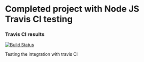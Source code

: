 # Completed project with Node JS Travis CI testing
### Travis CI results
[![Build Status](https://travis-ci.com/GodaProjects/ci-testing-nodejs.svg?branch=master)](https://travis-ci.com/GodaProjects/ci-testing-nodejs)

Testing the integration with travis CI
